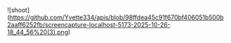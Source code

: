 ![shoot] (https://github.com/Yvette334/apis/blob/98ffdea45c91f670bf406051b500b2aaff6252fb/screencapture-localhost-5173-2025-10-26-18_44_56%20(3).png)
